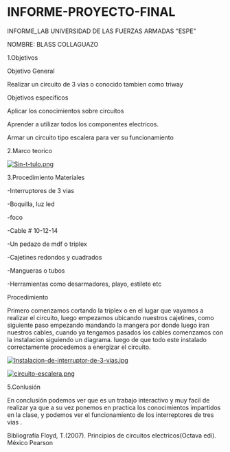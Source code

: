 # INFORME-PROYECTO-FINAL

INFORME_LAB
UNIVERSIDAD DE LAS FUERZAS ARMADAS "ESPE"

NOMBRE: BLASS COLLAGUAZO

1.Objetivos

Objetivo General

Realizar un circuito de 3 vias o conocido tambien como triway 

Objetivos específicos

Aplicar los conocimientos sobre circuitos

Aprender a utilizar todos los componentes electricos.

Armar un circuito tipo escalera para ver su funcionamiento 


2.Marco teorico

[![Sin-t-tulo.png](https://i.postimg.cc/MZRG9Fkm/Sin-t-tulo.png)](https://postimg.cc/z3z5BpGy)

3.Procedimiento Materiales

-Interruptores de 3 vias

-Boquilla, luz led

-foco

-Cable # 10-12-14

-Un pedazo de mdf o triplex

-Cajetines redondos y cuadrados

-Mangueras o tubos 

-Herramientas como desarmadores, playo, estilete etc

Procedimiento

Primero comenzamos cortando la triplex o en el lugar que vayamos a realizar el circuito, luego empezamos ubicando nuestros cajetines, como siguiente paso empezando mandando la mangera por donde luego iran nuestros cables, cuando ya tengamos pasados los cables comenzamos con la instalacion siguiendo un diagrama.
luego de que todo este instalado correctamente procedemos a energizar el circuito.

[![Instalacion-de-interruptor-de-3-vias.jpg](https://i.postimg.cc/FHjWGcNK/Instalacion-de-interruptor-de-3-vias.jpg)](https://postimg.cc/4YxQxYKC)

[![circuito-escalera.png](https://i.postimg.cc/HWqF2TXB/circuito-escalera.png)](https://postimg.cc/5jmP9dPC)

5.Conlusión

En conclusión podemos ver que es un trabajo interactivo y muy facil de realizar ya que a su vez ponemos en practica los conocimientos impartidos en la clase, y podemos ver el funcionamiento de los interreptores de tres vias .

Bibliografía
Floyd, T.(2007). Principios de circuitos electricos(Octava edi). México Pearson
